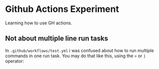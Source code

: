 # Github Actions Experiment

Learning how to use GH actions.

## Not about multiple line run tasks

In `.github/workflows/test.yml` i was confused about how to run multiple commands in one run task.
You may do that like this, using the `>` or `|` operator:

```yaml

```

